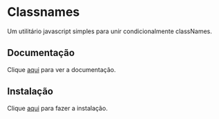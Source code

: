 # Classnames

Um utilitário javascript simples para unir condicionalmente classNames.

## Documentação

Clique [aqui](https://github.com/JedWatson/classnames) para ver a documentação.

## Instalação

Clique [aqui](https://www.npmjs.com/package/classnames) para fazer a instalação.